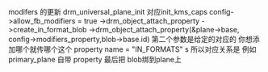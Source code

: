 
modifers 的更新 
drm_universal_plane_init 对应init_kms_caps config->allow_fb_modifiers = true
->drm_object_attach_property ->create_in_format_blob 
->drm_object_attach_property(&plane->base, config->modifiers_property,blob->base.id) 第二个参数是给定的对应的 你想添加哪个就传哪个这个 property name = "IN_FORMATS"
s
所以对应关系是 例如 primary_plane 自带 property 最后把 blob绑到plane上

